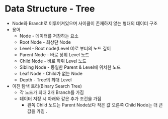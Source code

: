 # Data Structure - Tree
- Node와 Branch로 이루어져있으며 사이클이 존재하지 않는 형태의 데이터 구조
- 용어
  * Node - 데이터를 저장하는 요소 
  * Root Node - 최상단 Node
  * Level - Root node(Level 0)로 부터의 노드 깊이
  * Parent Node - 바로 상위 Level 노드
  * Child Node - 바로 하위 Level 노드
  * Sibling Node - 동일한 Parent & Level에 위치한 노드
  * Leaf Node - Child가 없는 Node
  * Depth - Tree의 최대 Level
- 이진 탐색 트리(Binary Search Tree)
  * 각 노드가 최대 2개 Branch를 가짐
  * 데이터 저장 시 아래와 같은 추가 조건을 가짐
    * 왼쪽 Child 노드는 Parent Node보다 작은 값 오른쪽 Child Node는 더 큰 값을 가짐
  .
